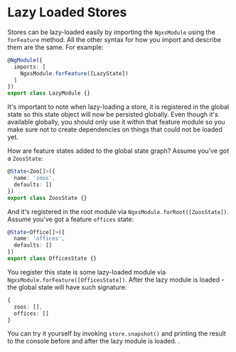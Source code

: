 # Lazy Loaded Stores

Stores can be lazy-loaded easily by importing the `NgxsModule` using the
`forFeature` method. All the other syntax for how you import
and describe them are the same. For example:

```ts
@NgModule({
  imports: [
    NgxsModule.forFeature([LazyState])
  ]
})
export class LazyModule {}
```

It's important to note when lazy-loading a store, it is registered in the global
state so this state object will now be persisted globally. Even though
it's available globally, you should only use it within that feature module so you
make sure not to create dependencies on things that could not be loaded yet.

How are feature states added to the global state graph? Assume you've got a `ZoosState`:

```ts
@State<Zoo[]>({
  name: 'zoos',
  defaults: []
})
export class ZoosState {}
```

And it's registered in the root module via `NgxsModule.forRoot([ZoosState])`. Assume you've got a feature `offices` state:

```ts
@State<Office[]>({
  name: 'offices',
  defaults: []
})
export class OfficesState {}
```

You register this state is some lazy-loaded module via `NgxsModule.forFeature([OfficesState])`. After the lazy module is loaded - the global state will have such signature:

```ts
{
  zoos: [],
  offices: []
}
```

You can try it yourself by invoking `store.snapshot()` and printing the result to the console before and after the lazy module is loaded. .
